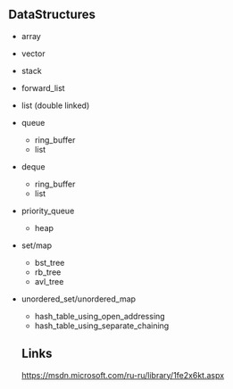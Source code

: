 
## DataStructures

- array
- vector
- stack
- forward_list
- list (double linked)
- queue
  - ring_buffer
  - list
- deque
  - ring_buffer
  - list
- priority_queue
  - heap
- set/map
  - bst_tree
  - rb_tree
  - avl_tree
- unordered_set/unordered_map
  - hash_table_using_open_addressing
  - hash_table_using_separate_chaining
  
  ## Links
  
  https://msdn.microsoft.com/ru-ru/library/1fe2x6kt.aspx
